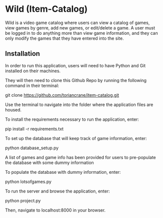 # Wild (Item-Catalog)
Wild is a video game catalog where users can view a catalog of games, view games by genre, add new games, or edit/delete a game. A user must be logged in to do anything more than view game information, and they can only modify the games that they have entered into the site.

## Installation
In order to run this application, users will need to have Python and Git installed on their machines.

They will then need to clone this Github Repo by running the following command in their terminal:

git clone https://github.com/toriancrane/item-catalog.git

Use the terminal to navigate into the folder where the application files are housed.

To install the requirements necessary to run the application, enter:

pip install -r requirements.txt

To set up the database that will keep track of game information, enter:

python database_setup.py

A list of games and game info has been provided for users to pre-populate the database with some dummy information

To populate the database with dummy information, enter:

python lotsofgames.py

To run the server and browse the application, enter:

python project.py

Then, navigate to localhost:8000 in your browser.
